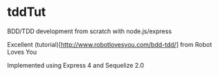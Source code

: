 # tddTut
BDD/TDD development from scratch with node.js/express

Excellent (tutorial)[http://www.robotlovesyou.com/bdd-tdd/] from Robot Loves You

Implemented using Express 4 and Sequelize 2.0

